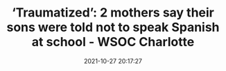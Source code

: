 ---
"title": "‘Traumatized’: 2 mothers say their sons were told not to speak Spanish at school - WSOC Charlotte"
"date": "2021-10-27 20:17:27"
"feed_name": "GOOGLENEWSMINING"
"feed_website": "https://news.google.com/search?q=mining%2Bincident&hl=en-US&gl=US&ceid=US:en"
"feed_rss": "https://news.google.com/rss/search?q=mining%2Bincident&hl=en-US&gl=US&ceid=US:en"
"link": "https://www.wsoctv.com/news/local/traumatized-2-mothers-say-their-sons-were-told-not-speak-spanish-school/O7UXI5MNCFBBLO4IR2XH5PDLYA/"
"source": "{'href': 'https://www.wsoctv.com', 'title': 'WSOC Charlotte'}"
"file": "_posts/2021-1-1-570d0a886a8a8dc0cbbdad813a9b0e82fafadf8c.md"
"accident": "0"
"drilling": "0"
"dead": "0"
"injured": "0"
"arrested": "0"
"place": "unknown place"
"where": "unknown site"
"causes": "unknown"
"place_uri": "unknown place"
---